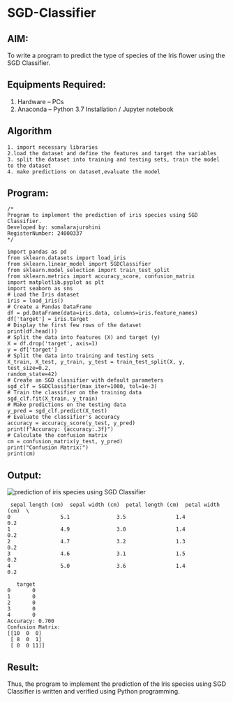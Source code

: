 # SGD-Classifier
## AIM:
To write a program to predict the type of species of the Iris flower using the SGD Classifier.

## Equipments Required:
1. Hardware – PCs
2. Anaconda – Python 3.7 Installation / Jupyter notebook

## Algorithm
```
1. import necessary libraries
2.load the dataset and define the features and target the variables 
3. split the dataset into training and testing sets, train the model to the dataset
4. make predictions on dataset,evaluate the model
```
## Program:
```
/*
Program to implement the prediction of iris species using SGD Classifier.
Developed by: somalarajurohini
RegisterNumber: 24000337 
*/
```
```
import pandas as pd
from sklearn.datasets import load_iris
from sklearn.linear_model import SGDClassifier
from sklearn.model_selection import train_test_split
from sklearn.metrics import accuracy_score, confusion_matrix
import matplotlib.pyplot as plt
import seaborn as sns
# Load the Iris dataset
iris = load_iris()
# Create a Pandas DataFrame
df = pd.DataFrame(data=iris.data, columns=iris.feature_names)
df['target'] = iris.target
# Display the first few rows of the dataset
print(df.head())
# Split the data into features (X) and target (y)
X = df.drop('target', axis=1)
y = df['target']
# Split the data into training and testing sets
X_train, X_test, y_train, y_test = train_test_split(X, y, test_size=0.2,
random_state=42)
# Create an SGD classifier with default parameters
sgd_clf = SGDClassifier(max_iter=1000, tol=1e-3)
# Train the classifier on the training data
sgd_clf.fit(X_train, y_train)
# Make predictions on the testing data
y_pred = sgd_clf.predict(X_test)
# Evaluate the classifier's accuracy
accuracy = accuracy_score(y_test, y_pred)
print(f"Accuracy: {accuracy:.3f}")
# Calculate the confusion matrix
cm = confusion_matrix(y_test, y_pred)
print("Confusion Matrix:")
print(cm)
```
## Output:
![prediction of iris species using SGD Classifier](sam.png)
```
 sepal length (cm)  sepal width (cm)  petal length (cm)  petal width (cm)  \
0                5.1               3.5                1.4               0.2   
1                4.9               3.0                1.4               0.2   
2                4.7               3.2                1.3               0.2   
3                4.6               3.1                1.5               0.2   
4                5.0               3.6                1.4               0.2   

   target  
0       0  
1       0  
2       0  
3       0  
4       0  
Accuracy: 0.700
Confusion Matrix:
[[10  0  0]
 [ 8  0  1]
 [ 0  0 11]]
```
## Result:
Thus, the program to implement the prediction of the Iris species using SGD Classifier is written and verified using Python programming.
